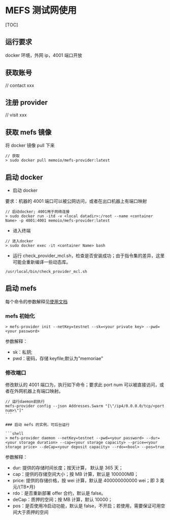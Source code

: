 # MEFS 测试网使用

[TOC]

## 运行要求

docker 环境，外网 ip，4001 端口开放

## 获取账号

// contact xxx

## 注册 provider

// visit xxx

## 获取 mefs 镜像

将 docker 镜像 pull 下来

```shell
// 获取
> sudo docker pull memoio/mefs-provider:latest
```

## 启动 docker

- 启动 docker

要求：机器的 4001 端口可以被公网访问，或者在出口机器上有端口映射

```docker
// 启动docker; 4001用于网络连接
> sudo docker run -itd -v <local datadir>:/root --name <container Name> -p 4001:4001 memoio/mefs-provider:latest
```

- 进入终端

```shell
// 进入docker
> sudo docker exec -it <container Name> bash
```

- 运行 check_provider_mcl.sh，检查是否安装成功；由于指令集的差异，这里可能会重新编译一些动态库。

```shell
/usr/local/bin/check_provider_mcl.sh
```

## 启动 mefs

每个命令的参数解释见[使用文档](https://github.com/memoio/docs)

### mefs 初始化

```shell
> mefs-provider init --netKey=testnet --sk=<your private key> --pwd=<your password>
```

参数解释：

- sk：私钥;
- pwd：密码，存储 keyfile;默认为"memoriae"

### 修改端口

修改默认的 4001 端口为<port num>，执行如下命令；要求此 port num 可以被直接访问，或者在外网机器上有端口映射。

````shell
// 运行daemon前执行
mefs-provider config --json Addresses.Swarm "[\"/ip4/0.0.0.0/tcp/<port num>\"]"
```

### 启动 mefs 的实例，可后台运行

```shell
> mefs-provider daemon --netKey=testnet --pwd=<your password> --dur=<your storage duration> --cap=<your storage capacity> --price=<your storage price> --deCap=<your deposit capacity> --rdo=<bool> --pos=true
````

参数解释：

- dur: 提供的存储时间长度；按天计算， 默认是 365 天；
- cap：提供的存储空间大小；按 MB 计算，默认是 100000MB；
- price: 提供的存储价格，按 wei 计算，默认是 400000000000 wei；即 3 美元/(TB\*月)
- rdo：是否重新部署 offer 合约，默认是 false。
- deCap：质押的空间；按 MB 计算，默认 10000；
- pos：是否使用冷启动功能，默认是 false，不开启；若使用，需要保证可用空间大于质押的空间
